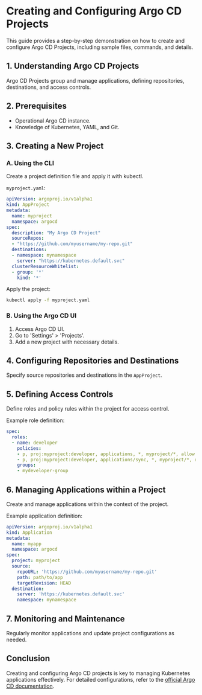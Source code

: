 
# Creating and Configuring Argo CD Projects

This guide provides a step-by-step demonstration on how to create and configure Argo CD Projects, including sample files, commands, and details.

## 1. Understanding Argo CD Projects
Argo CD Projects group and manage applications, defining repositories, destinations, and access controls.

## 2. Prerequisites
- Operational Argo CD instance.
- Knowledge of Kubernetes, YAML, and Git.

## 3. Creating a New Project

### A. Using the CLI
Create a project definition file and apply it with kubectl.

`myproject.yaml`:
```yaml
apiVersion: argoproj.io/v1alpha1
kind: AppProject
metadata:
  name: myproject
  namespace: argocd
spec:
  description: "My Argo CD Project"
  sourceRepos:
  - "https://github.com/myusername/my-repo.git"
  destinations:
  - namespace: mynamespace
    server: "https://kubernetes.default.svc"
  clusterResourceWhitelist:
  - group: '*'
    kind: '*'
```

Apply the project:
```bash
kubectl apply -f myproject.yaml
```

### B. Using the Argo CD UI
1. Access Argo CD UI.
2. Go to 'Settings' > 'Projects'.
3. Add a new project with necessary details.

## 4. Configuring Repositories and Destinations
Specify source repositories and destinations in the `AppProject`.

## 5. Defining Access Controls
Define roles and policy rules within the project for access control.

Example role definition:
```yaml
spec:
  roles:
  - name: developer
    policies:
    - p, proj:myproject:developer, applications, *, myproject/*, allow
    - p, proj:myproject:developer, applications/sync, *, myproject/*, deny
    groups:
    - mydeveloper-group
```

## 6. Managing Applications within a Project
Create and manage applications within the context of the project.

Example application definition:
```yaml
apiVersion: argoproj.io/v1alpha1
kind: Application
metadata:
  name: myapp
  namespace: argocd
spec:
  project: myproject
  source:
    repoURL: 'https://github.com/myusername/my-repo.git'
    path: path/to/app
    targetRevision: HEAD
  destination:
    server: 'https://kubernetes.default.svc'
    namespace: mynamespace
```

## 7. Monitoring and Maintenance
Regularly monitor applications and update project configurations as needed.

## Conclusion
Creating and configuring Argo CD projects is key to managing Kubernetes applications effectively. For detailed configurations, refer to the [official Argo CD documentation](https://argo-cd.readthedocs.io/en/stable/).
